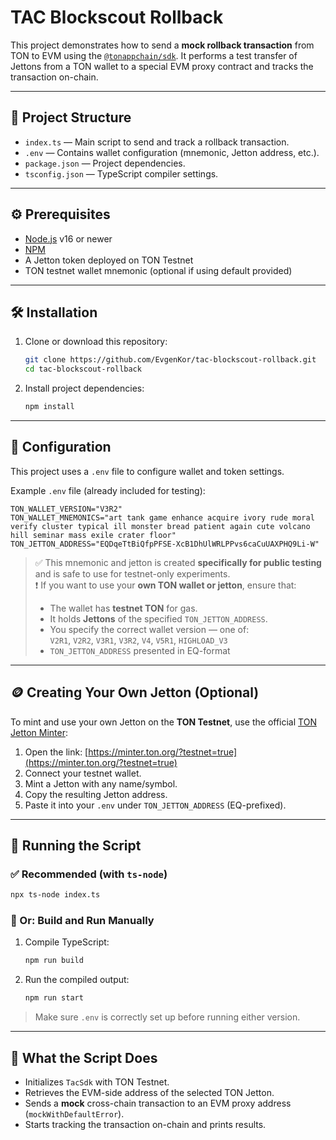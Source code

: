 # TAC Blockscout Rollback

This project demonstrates how to send a **mock rollback transaction** from TON to EVM using the [`@tonappchain/sdk`](https://www.npmjs.com/package/@tonappchain/sdk). It performs a test transfer of Jettons from a TON wallet to a special EVM proxy contract and tracks the transaction on-chain.

---

## 📁 Project Structure

- `index.ts` — Main script to send and track a rollback transaction.
- `.env` — Contains wallet configuration (mnemonic, Jetton address, etc.).
- `package.json` — Project dependencies.
- `tsconfig.json` — TypeScript compiler settings.

---

## ⚙️ Prerequisites

- [Node.js](https://nodejs.org/) v16 or newer
- [NPM](https://www.npmjs.com/)
- A Jetton token deployed on TON Testnet
- TON testnet wallet mnemonic (optional if using default provided)

---

## 🛠 Installation

1. Clone or download this repository:

   ```bash
   git clone https://github.com/EvgenKor/tac-blockscout-rollback.git
   cd tac-blockscout-rollback
   ```

2. Install project dependencies:

   ```bash
   npm install
   ```

---

## 🔧 Configuration

This project uses a `.env` file to configure wallet and token settings.

Example `.env` file (already included for testing):

```env
TON_WALLET_VERSION="V3R2"
TON_WALLET_MNEMONICS="art tank game enhance acquire ivory rude moral verify cluster typical ill monster bread patient again cute volcano hill seminar mass exile crater floor"
TON_JETTON_ADDRESS="EQDqeTtBiQfpPFSE-XcB1DhUlWRLPPvs6caCuUAXPHQ9Li-W"
```


> ✅ This mnemonic and jetton is created **specifically for public testing** and is safe to use for testnet-only experiments.  
> ❗ If you want to use your **own TON wallet or jetton**, ensure that:
>
> - The wallet has **testnet TON** for gas.
> - It holds **Jettons** of the specified `TON_JETTON_ADDRESS`.
> - You specify the correct wallet version — one of:  
>   `V2R1`, `V2R2`, `V3R1`, `V3R2`, `V4`, `V5R1`, `HIGHLOAD_V3`
> - `TON_JETTON_ADDRESS` presented in EQ-format

---

## 🪙 Creating Your Own Jetton (Optional)

To mint and use your own Jetton on the **TON Testnet**, use the official [TON Jetton Minter](https://minter.ton.org/?testnet=true):

1. Open the link: [https://minter.ton.org/?testnet=true](https://minter.ton.org/?testnet=true)
2. Connect your testnet wallet.
3. Mint a Jetton with any name/symbol.
4. Copy the resulting Jetton address.
5. Paste it into your `.env` under `TON_JETTON_ADDRESS` (EQ-prefixed).

---

## 🚀 Running the Script

### ✅ Recommended (with `ts-node`)

```bash
npx ts-node index.ts
```

### 🧱 Or: Build and Run Manually

1. Compile TypeScript:

   ```bash
   npm run build
   ```

2. Run the compiled output:

   ```bash
   npm run start
   ```

> Make sure `.env` is correctly set up before running either version.

---

## 🧪 What the Script Does

- Initializes `TacSdk` with TON Testnet.
- Retrieves the EVM-side address of the selected TON Jetton.
- Sends a **mock** cross-chain transaction to an EVM proxy address (`mockWithDefaultError`).
- Starts tracking the transaction on-chain and prints results.
